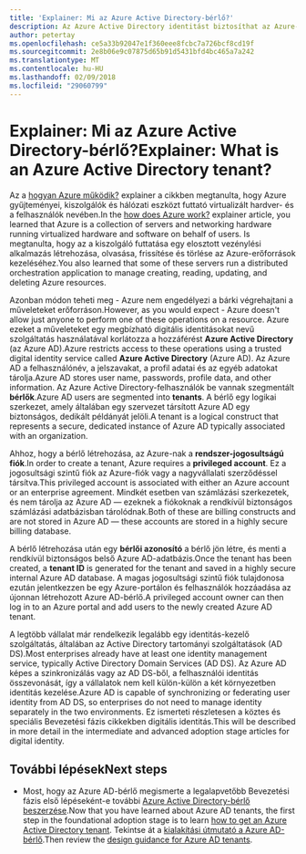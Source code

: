 ```yaml
---
title: 'Explainer: Mi az Azure Active Directory-bérlő?'
description: Az Azure Active Directory identitást biztosíthat az Azure-ban (IDaaS) szolgáltatás belső működését ismerteti
author: petertay
ms.openlocfilehash: ce5a33b92047e1f360eee8fcbc7a726bcf8cd19f
ms.sourcegitcommit: 2e8b06e9c07875d65b91d5431bfd4bc465a7a242
ms.translationtype: MT
ms.contentlocale: hu-HU
ms.lasthandoff: 02/09/2018
ms.locfileid: "29060799"
---
```

# <a name="explainer-what-is-an-azure-active-directory-tenant"></a><span data-ttu-id="28fa0-103">Explainer: Mi az Azure Active Directory-bérlő?</span><span class="sxs-lookup"><span data-stu-id="28fa0-103">Explainer: What is an Azure Active Directory tenant?</span></span>

<span data-ttu-id="28fa0-104">Az a [hogyan Azure működik?](azure-explainer.md) explainer a cikkben megtanulta, hogy Azure gyűjteményei, kiszolgálók és hálózati eszközt futtató virtualizált hardver- és a felhasználók nevében.</span><span class="sxs-lookup"><span data-stu-id="28fa0-104">In the [how does Azure work?](azure-explainer.md) explainer article, you learned that Azure is a collection of servers and networking hardware running virtualized hardware and software on behalf of users.</span></span> <span data-ttu-id="28fa0-105">Is megtanulta, hogy az a kiszolgáló futtatása egy elosztott vezénylési alkalmazás létrehozása, olvasása, frissítése és törlése az Azure-erőforrások kezeléséhez.</span><span class="sxs-lookup"><span data-stu-id="28fa0-105">You also learned that some of these servers run a distributed orchestration application to manage creating, reading, updating, and deleting Azure resources.</span></span>

<span data-ttu-id="28fa0-106">Azonban módon teheti meg - Azure nem engedélyezi a bárki végrehajtani a műveleteket erőforráson.</span><span class="sxs-lookup"><span data-stu-id="28fa0-106">However, as you would expect - Azure doesn't allow just anyone to perform one of these operations on a resource.</span></span> <span data-ttu-id="28fa0-107">Azure ezeket a műveleteket egy megbízható digitális identitásokat nevű szolgáltatás használatával korlátozza a hozzáférést **Azure Active Directory** (az Azure AD).</span><span class="sxs-lookup"><span data-stu-id="28fa0-107">Azure restricts access to these operations using a trusted digital identity service called **Azure Active Directory** (Azure AD).</span></span> <span data-ttu-id="28fa0-108">Az Azure AD a felhasználónév, a jelszavakat, a profil adatai és az egyéb adatokat tárolja.</span><span class="sxs-lookup"><span data-stu-id="28fa0-108">Azure AD stores user name, passwords, profile data, and other information.</span></span> <span data-ttu-id="28fa0-109">Az Azure Active Directory-felhasználók be vannak szegmentált **bérlők**.</span><span class="sxs-lookup"><span data-stu-id="28fa0-109">Azure AD users are segmented into **tenants**.</span></span> <span data-ttu-id="28fa0-110">A bérlő egy logikai szerkezet, amely általában egy szervezet társított Azure AD egy biztonságos, dedikált példányát jelöli.</span><span class="sxs-lookup"><span data-stu-id="28fa0-110">A tenant is a logical construct that represents a secure, dedicated instance of Azure AD typically associated with an organization.</span></span>

<span data-ttu-id="28fa0-111">Ahhoz, hogy a bérlő létrehozása, az Azure-nak a **rendszer-jogosultságú fiók**.</span><span class="sxs-lookup"><span data-stu-id="28fa0-111">In order to create a tenant, Azure requires a **privileged account**.</span></span> <span data-ttu-id="28fa0-112">Ez a jogosultsági szintű fiók az Azure-fiók vagy a nagyvállalati szerződéssel társítva.</span><span class="sxs-lookup"><span data-stu-id="28fa0-112">This privileged account is associated with either an Azure account or an enterprise agreement.</span></span> <span data-ttu-id="28fa0-113">Mindkét esetben van számlázási szerkezetek, és nem tárolja az Azure AD &mdash; ezeknek a fiókoknak a rendkívül biztonságos számlázási adatbázisban tárolódnak.</span><span class="sxs-lookup"><span data-stu-id="28fa0-113">Both of these are billing constructs and are not stored in Azure AD &mdash; these accounts are stored in a highly secure billing database.</span></span> 

<span data-ttu-id="28fa0-114">A bérlő létrehozása után egy **bérlői azonosító** a bérlő jön létre, és menti a rendkívül biztonságos belső Azure AD-adatbázis.</span><span class="sxs-lookup"><span data-stu-id="28fa0-114">Once the tenant has been created, a **tenant ID** is generated for the tenant and saved in a highly secure internal Azure AD database.</span></span> <span data-ttu-id="28fa0-115">A magas jogosultsági szintű fiók tulajdonosa ezután jelentkezzen be egy Azure-portálon és felhasználók hozzáadása az újonnan létrehozott Azure AD-bérlő.</span><span class="sxs-lookup"><span data-stu-id="28fa0-115">A privileged account owner can then log in to an Azure portal and add users to the newly created Azure AD tenant.</span></span> 

<span data-ttu-id="28fa0-116">A legtöbb vállalat már rendelkezik legalább egy identitás-kezelő szolgáltatás, általában az Active Directory tartományi szolgáltatások (AD DS).</span><span class="sxs-lookup"><span data-stu-id="28fa0-116">Most enterprises already have at least one identity management service, typically Active Directory Domain Services (AD DS).</span></span> <span data-ttu-id="28fa0-117">Az Azure AD képes a szinkronizálás vagy az AD DS-ből, a felhasználói identitás összevonását, így a vállalatok nem kell külön-külön a két környezetben identitás kezelése.</span><span class="sxs-lookup"><span data-stu-id="28fa0-117">Azure AD is capable of synchronizing or federating user identity from AD DS, so enterprises do not need to manage identity separately in the two environments.</span></span> <span data-ttu-id="28fa0-118">Ez ismerteti részletesen a köztes és speciális Bevezetési fázis cikkekben digitális identitás.</span><span class="sxs-lookup"><span data-stu-id="28fa0-118">This will be described in more detail in the intermediate and advanced adoption stage articles for digital identity.</span></span>

## <a name="next-steps"></a><span data-ttu-id="28fa0-119">További lépések</span><span class="sxs-lookup"><span data-stu-id="28fa0-119">Next steps</span></span>

* <span data-ttu-id="28fa0-120">Most, hogy az Azure AD-bérlő megismerte a legalapvetőbb Bevezetési fázis első lépéseként-e további [Azure Active Directory-bérlő beszerzése][how-to-get-aad-tenant].</span><span class="sxs-lookup"><span data-stu-id="28fa0-120">Now that you have learned about Azure AD tenants, the first step in the foundational adoption stage is to learn [how to get an Azure Active Directory tenant][how-to-get-aad-tenant].</span></span> <span data-ttu-id="28fa0-121">Tekintse át a [kialakítási útmutató a Azure AD-bérlő](tenant.md).</span><span class="sxs-lookup"><span data-stu-id="28fa0-121">Then review the [design guidance for Azure AD tenants](tenant.md).</span></span>

<!-- Links -->
[how-to-get-aad-tenant]: /azure/active-directory/develop/active-directory-howto-tenant?toc=/azure/architecture/cloud-adoption-guide/toc.json